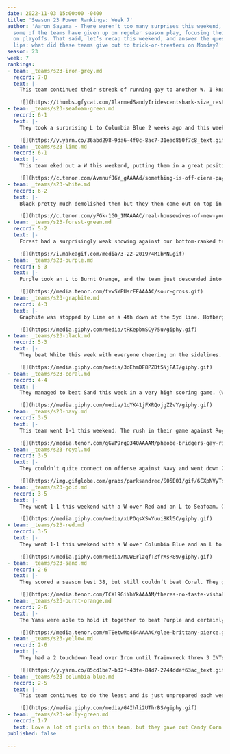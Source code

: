 ```yaml
---
date: 2022-11-03 15:00:00 -0400
title: 'Season 23 Power Rankings: Week 7'
author: 'Aaron Sayama - There weren’t too many surprises this weekend, and I think
  some of the teams have given up on regular season play, focusing their attention
  on playoffs. That said, let’s recap this weekend, and answer the question on everyone’s
  lips: what did these teams give out to trick-or-treaters on Monday?'
season: 23
week: 7
rankings:
- team: _teams/s23-iron-grey.md
  record: 7-0
  text: |-
    This team continued their streak of running gay to another W. I know Andy and Linda were riding high after this weekend and gave out every kid's Halloween dream: full sized candy bars. This team is living its Ward 3 Palisades moneyed fantasy!

    ![](https://thumbs.gfycat.com/AlarmedSandyIridescentshark-size_restricted.gif)
- team: _teams/s23-seafoam-green.md
  record: 6-1
  text: |-
    They took a surprising L to Columbia Blue 2 weeks ago and this week they beat a 6-player Gold. I’m still skeptical they’re going to win it all, but I cannot deny that they’re the Miss Congeniality (read: fan favorite) this season. They gave out something chewy, juicy, and a little fruity: Starbursts.

    ![](https://y.yarn.co/36abd298-9da6-4f0c-8ac7-31ead850f7c8_text.gif)
- team: _teams/s23-lime.md
  record: 6-1
  text: |-
    This team eked out a W this weekend, putting them in a great position for playoffs, but we’ll see how well they’ll fare soon enough. They gave out Reese’s Peanut Butter Cups on Monday. A candy that looks good nestled in a paper wrapper, but there’s something amiss with that grainy chocolate.

    ![](https://c.tenor.com/AvmnufJ6Y_gAAAAd/something-is-off-ciera-payton.gif)
- team: _teams/s23-white.md
  record: 6-2
  text: |-
    Black pretty much demolished them but they then came out on top in their battle against Navy. In true Ben H fashion, I listened to y’all’s once ally-of-the-year give his team a stern lecture on “lane responsibility” and “flag pulls.” Then, of course, he was the one to get rocked by JC Adams with a hurt ankle, no less! This team gave out tootsie pops–that course outer shell takes forever to crack and once you do the middle is just disappointing.

    ![](https://c.tenor.com/yFGk-1GO_1MAAAAC/real-housewives-of-new-york-real-housewives.gif)
- team: _teams/s23-forest-green.md
  record: 5-2
  text: |-
    Forest had a surprisingly weak showing against our bottom-ranked team this season. Are they going to get it together before playoffs or have they been spending too much time playing shuffleboard and pickleball at the Shady Birch Retirement Community? Like your grandma or auntie during a lengthy church sermon or Shayne at the mid-season party, they gave out werthers and strawberry bon-bons to trick-or-treaters.

    ![](https://i.makeagif.com/media/3-22-2019/4M1bMN.gif)
- team: _teams/s23-purple.md
  record: 5-3
  text: |-
    Purple took an L to Burnt Orange, and the team just descended into dysfunction, yelling at each other on and off the field. I’ve seen more cheer in a graveyard. They gave out only lemon warheads to trick-or-treaters.

    ![](https://media.tenor.com/fvwSYPUsrEEAAAAC/sour-gross.gif)
- team: _teams/s23-graphite.md
  record: 4-3
  text: |-
    Graphite was stopped by Lime on a 4th down at the 5yd line. Hofberg threw a nice pass only to have Joe Owens miss it. Heartbreaker. Joe and Mark are the standard bearers of our little league, so they probably handed out fun-size Snickers on Monday. Can’t beat a classic, but can be a little underwhelmed by it.

    ![](https://media.giphy.com/media/tRKepbmSCy75u/giphy.gif)
- team: _teams/s23-black.md
  record: 5-3
  text: |-
    They beat White this week with everyone cheering on the sidelines. Sanders and JC handed out Baby Ruths on Monday. They’re salty and sweet and get the job done, but there are better, more interesting options. (Real ones know it’s all about the Pay Day.)

    ![](https://media.giphy.com/media/3oEhmDF8PZDtSNjFAI/giphy.gif)
- team: _teams/s23-coral.md
  record: 4-4
  text: |-
    They managed to beat Sand this week in a very high scoring game. (Was anyone on D?) They probably handed out Sour Patch Kids on Monday: acerbic, tacky, and more than a little mouth-puckering.

    ![](https://media.giphy.com/media/1qYK41jFXRQojgZZvY/giphy.gif)
- team: _teams/s23-navy.md
  record: 3-5
  text: |-
    This team went 1-1 this weekend. The rush in their game against Royal was the best it has looked all season, more than flustering Royals QB, Wyatt. Their second game, however, was a version of “the floor is lava” with the ball being lava. Maybe run some routes, girls? Do some OTAs? Y’all do have to help your QB every now and then with a catch. This team kept that “mixed bag but gay” energy and handed out skittles.

    ![](https://media.tenor.com/gGVP9rgD340AAAAM/pheobe-bridgers-gay-rights.gif)
- team: _teams/s23-royal.md
  record: 3-5
  text: |-
    They couldn’t quite connect on offense against Navy and went down 28-25. For their next game, though, they had a resounding W over Kelly. Much like their pop girlie obsessed QB, Wyatt, or their top player missing a key 2 point conversation (*ahem* Karson), there’s something unexpected about this team. They handed out raisinets.

    ![](https://img.gifglobe.com/grabs/parksandrec/S05E01/gif/6EXpNVyTsLIQ.gif)
- team: _teams/s23-gold.md
  record: 3-5
  text: |-
    They went 1-1 this weekend with a W over Red and an L to Seafoam. On Monday, these “(g)old dogs” were handing out Ovaltine dressed up as candy: Whoppers.

    ![](https://media.giphy.com/media/xUPOqsXSwYuui8Kl5C/giphy.gif)
- team: _teams/s23-red.md
  record: 3-5
  text: |-
    They went 1-1 this weekend with a W over Columbia Blue and an L to Gold. Japinga and Waggoner both have beef jerky tough dispositions and, as captain and QB, they are clearly not tightly braided together. Red gave out Twizzlers.

    ![](https://media.giphy.com/media/MUWErlzqfTZfrXsR89/giphy.gif)
- team: _teams/s23-sand.md
  record: 2-6
  text: |-
    They scored a season best 38, but still couldn’t beat Coral. They gave out 3 Musketeers bars on Monday. A candy that—much like this team—is airy, whipped, and only slightly redeemed by its fun referential name.

    ![](https://media.tenor.com/TCXl9GiYhYkAAAAM/theres-no-taste-vishal.gif)
- team: _teams/s23-burnt-orange.md
  record: 2-6
  text: |-
    The Yams were able to hold it together to beat Purple and certainly kept the vibes positive and affirming. This team can be a bit assorted on any given Sunday, but they have a waxy resilience. They handed out Dots on Monday.

    ![](https://media.tenor.com/mTEetwMq464AAAAC/glee-brittany-pierce.gif)
- team: _teams/s23-yellow.md
  record: 2-6
  text: |-
    They had a 2 touchdown lead over Iron until Trainwreck threw 3 INTs in the second half. After that performance, this team needed to serve lewks and levity, and they were handing out candy jewelry.

    ![](https://y.yarn.co/85cd1be7-b32f-43fe-84d7-2744ddef63ac_text.gif)
- team: _teams/s23-columbia-blue.md
  record: 2-5
  text: |-
    This team continues to do the least and is just unprepared each week. They gave out gum.

    ![](https://media.giphy.com/media/G4Ihli2UThrBS/giphy.gif)
- team: _teams/s23-kelly-green.md
  record: 1-7
  text: Love a lot of girls on this team, but they gave out Candy Corn on Monday.
published: false

---
```

